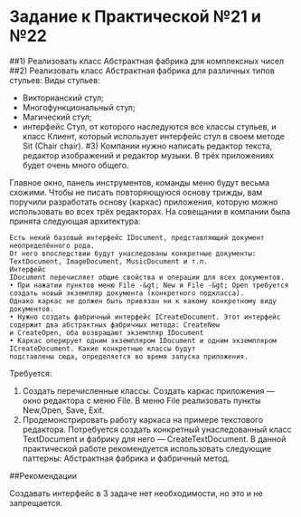 # Задание к Практической №21 и №22
##1) Реализовать класс Абстрактная фабрика для комплексных чисел 
##2) Реализовать класс Абстрактная фабрика для различных типов стульев: 
Виды стульев: 
- Викторианский стул;
- Многофункциональный стул;
- Магический стул;
- интерфейс Стул, от которого наследуются все классы стульев, и класс Клиент, который использует интерфейс стул в своем методе Sit (Chair chair). 
#3) Компании нужно написать редактор текста, редактор изображений и редактор музыки. 
В трёх приложениях будет очень много общего. 

Главное окно, панель инструментов, команды меню будут весьма схожими. Чтобы не писать повторяющуюся основу трижды, вам
поручили разработать основу (каркас) приложения, которую можно использовать во всех трёх редакторах. На совещании в
компании была принята следующая архитектура:

    Есть некий базовый интерфейс IDocument, представляющий документ неопределённого рода. 
    От него впоследствии будут унаследованы конкретные документы: TextDocument, ImageDocument, MusicDocument и т.п. 
    Интерфейс
    IDocument перечисляет общие свойства и операции для всех документов.
    • При нажатии пунктов меню File -&gt; New и File -&gt; Open требуется создать новый экземпляр документа (конкретного подкласса).
    Однако каркас не должен быть привязан ни к какому конкретному виду документов.
    • Нужно создать фабричный интерфейс ICreateDocument. Этот интерфейс содержит два абстрактных фабричных метода: CreateNew
    и CreateOpen, оба возвращают экземпляр IDocument
    • Каркас оперирует одним экземпляром IDocument и одним экземпляром ICreateDocument. Какие конкретные классы будут
    подставлены сюда, определяется во время запуска приложения.
Требуется:
1. Создать перечисленные классы.    Создать каркас приложения — окно редактора с меню File. В меню File реализовать пункты New,Open, Save, Exit.
2. Продемонстрировать работу каркаса на примере текстового редактора. Потребуется создать конкретный унаследованный класс
TextDocument и фабрику для него — CreateTextDocument. В данной практической работе рекомендуется использовать следующие
паттерны: Абстрактная фабрика и фабричный метод.

##Рекомендации

Создавать интерфейс в 3 задаче нет необходимости, но это и не запрещается.
